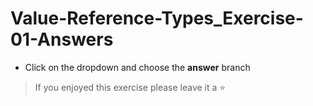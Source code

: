 # Value-Reference-Types_Exercise-01-Answers

- Click on the dropdown and choose the **answer** branch
> If you enjoyed this exercise please leave it a ⭐
